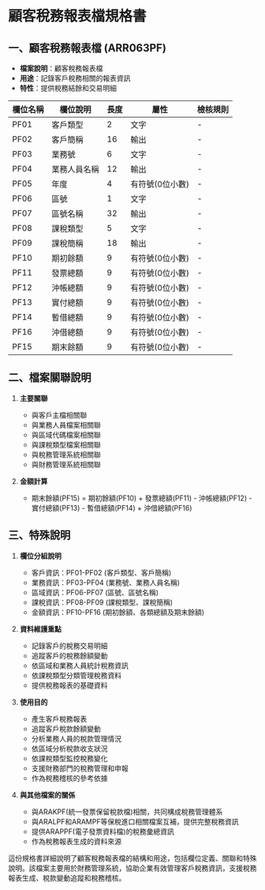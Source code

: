 # 顧客稅務報表檔規格書

## 一、顧客稅務報表檔 (ARR063PF)
- **檔案說明**：顧客稅務報表檔
- **用途**：記錄客戶稅務相關的報表資訊
- **特性**：提供稅務結餘和交易明細

| 欄位名稱 | 欄位說明 | 長度 | 屬性 | 檢核規則 |
|---------|---------|------|------|----------|
| PF01 | 客戶類型 | 2 | 文字 | - |
| PF02 | 客戶簡稱 | 16 | 輸出 | - |
| PF03 | 業務號 | 6 | 文字 | - |
| PF04 | 業務人員名稱 | 12 | 輸出 | - |
| PF05 | 年度 | 4 | 有符號(0位小數) | - |
| PF06 | 區號 | 1 | 文字 | - |
| PF07 | 區號名稱 | 32 | 輸出 | - |
| PF08 | 課稅類型 | 5 | 文字 | - |
| PF09 | 課稅簡稱 | 18 | 輸出 | - |
| PF10 | 期初餘額 | 9 | 有符號(0位小數) | - |
| PF11 | 發票總額 | 9 | 有符號(0位小數) | - |
| PF12 | 沖帳總額 | 9 | 有符號(0位小數) | - |
| PF13 | 實付總額 | 9 | 有符號(0位小數) | - |
| PF14 | 暫借總額 | 9 | 有符號(0位小數) | - |
| PF16 | 沖借總額 | 9 | 有符號(0位小數) | - |
| PF15 | 期末餘額 | 9 | 有符號(0位小數) | - |

## 二、檔案關聯說明

1. **主要關聯**
   - 與客戶主檔相關聯
   - 與業務人員檔案相關聯
   - 與區域代碼檔案相關聯
   - 與課稅類型檔案相關聯
   - 與稅務管理系統相關聯
   - 與財務管理系統相關聯

2. **金額計算**
   - 期末餘額(PF15) = 期初餘額(PF10) + 發票總額(PF11) - 沖帳總額(PF12) - 實付總額(PF13) - 暫借總額(PF14) + 沖借總額(PF16)

## 三、特殊說明

1. **欄位分組說明**
   - 客戶資訊：PF01-PF02 (客戶類型、客戶簡稱)
   - 業務資訊：PF03-PF04 (業務號、業務人員名稱)
   - 區域資訊：PF06-PF07 (區號、區號名稱)
   - 課稅資訊：PF08-PF09 (課稅類型、課稅簡稱)
   - 金額資訊：PF10-PF16 (期初餘額、各類總額及期末餘額)

2. **資料維護重點**
   - 記錄客戶的稅務交易明細
   - 追蹤客戶的稅務餘額變動
   - 依區域和業務人員統計稅務資訊
   - 依課稅類型分類管理稅務資料
   - 提供稅務報表的基礎資料

3. **使用目的**
   - 產生客戶稅務報表
   - 追蹤客戶稅款餘額變動
   - 分析業務人員的稅款管理情況
   - 依區域分析稅款收支狀況
   - 依課稅類型監控稅務變化
   - 支援財務部門的稅務管理和申報
   - 作為稅務稽核的參考依據

4. **與其他檔案的關係**
   - 與ARAKPF(統一發票保留稅款檔)相關，共同構成稅務管理體系
   - 與ARALPF和ARAMPF等保稅進口相關檔案互補，提供完整稅務資訊
   - 提供ARAPPF(電子發票資料檔)的稅務彙總資訊
   - 作為稅務報表生成的資料來源

這份規格書詳細說明了顧客稅務報表檔的結構和用途，包括欄位定義、關聯和特殊說明。該檔案主要用於財務管理系統，協助企業有效管理客戶稅務資訊，支援稅務報表生成、稅款變動追蹤和稅務稽核。 